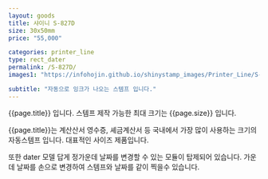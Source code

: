 ```yaml
---
layout: goods
title: 샤이니 S-827D
size: 30x50mm
price: "55,000"

categories: printer_line
type: rect_dater
permalink: /S-827D/
images1: "https://infohojin.github.io/shinystamp_images/Printer_Line/S-827D/S-827D_1.jpg"

subtitle: "자동으로 잉크가 나오는 스템프 입니다."
---
```


{{page.title}} 입니다. 스템프 제작 가능한 최대 크기는 {{page.size}} 입니다. 

{{page.title}}는 계산산서 영수증, 셰금계산서 등 국내에서 가장 많이 사용하는 크기의 자동스템프 입니다. 대표적인 사이즈 제품입니다.

또한 dater 모델 답게 정가운데 날짜를 변경할 수 있는 모듈이 탑제되어 있습니다. 가운데 날짜를 손으로 변경하여 스템프와 날짜를 같이 찍을수 있습니다.